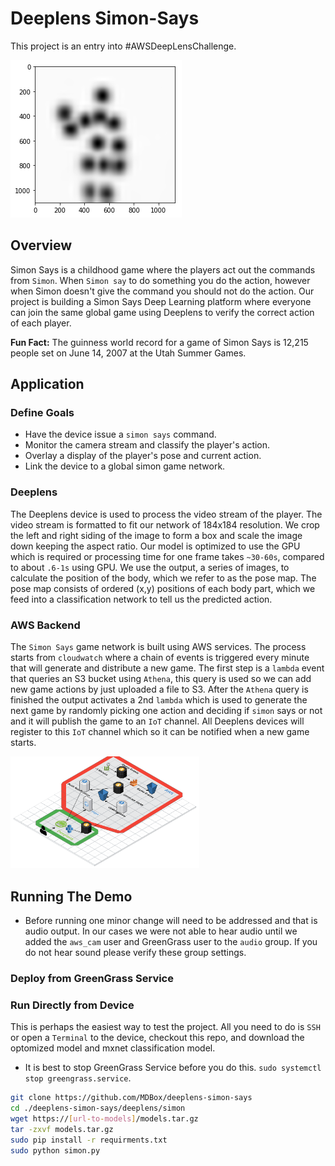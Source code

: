 # Deeplens Simon-Says
This project is an entry into #AWSDeepLensChallenge.

<img src="media/body_pose.png"></img>

## Overview
Simon Says is a childhood game where the players act out the commands from `Simon`. When `Simon say` to do something you do the action, however when Simon doesn't give the command you should not do the action. Our project is building a Simon Says Deep Learning platform where everyone can join the same global game using Deeplens to verify the correct action of each player.

<b>Fun Fact:</b> The guinness world record for a game of Simon Says is 12,215 people set on June 14, 2007 at the Utah Summer Games.

## Application

### Define Goals
- Have the device issue a `simon says` command.
- Monitor the camera stream and classify the player's action.
- Overlay a display of the player's pose and current action.
- Link the device to a global simon game network.  


### Deeplens
The Deeplens device is used to process the video stream of the player.  The video stream is formatted to fit our network of 184x184 resolution.  We crop
the left and right siding of the image to form a box and scale the image down keeping the aspect ratio.  Our model is optimized to use the GPU which is required
or processing time for one frame takes `~30-60s`, compared to about `.6-1s` using GPU.  We use the output, a series of images, to calculate the position of the body, which we
refer to as the pose map. The pose map consists of ordered (x,y) positions of each body part, which we feed into a classification network to tell us the predicted action.

### AWS Backend
The `Simon Says` game network is built using AWS services.  The process starts from `cloudwatch` where a chain of events is triggered every minute that will generate
and distribute a new game.  The first step is a `lambda` event that queries an S3 bucket using `Athena`, this query is used so we can add new game actions by just uploaded a file to S3.
After the `Athena` query is finished the output activates a 2nd `lambda` which is used to generate the next game by randomly picking one action and deciding if `simon` says or not and it
will publish the game to an `IoT` channel.  All Deeplens devices will register to this `IoT` channel which so it can be notified when a new game starts.    

<img src="media/network_overview.png" width="60%"></img>

## Running The Demo
- Before running one minor change will need to be addressed and that is audio output.  In our cases we were not able to hear audio until we
added the `aws_cam` user and GreenGrass user to the `audio` group.  If you do not hear sound please verify these group settings.

### Deploy from GreenGrass Service


### Run Directly from Device
This is perhaps the easiest way to test the project.  All you need to do is `SSH` or open a `Terminal` to the device, checkout this repo, and download the 
optomized model and mxnet classification model.  

- It is best to stop GreenGrass Service before you do this.  `sudo systemctl stop greengrass.service`.  

```bash
git clone https://github.com/MDBox/deeplens-simon-says
cd ./deeplens-simon-says/deeplens/simon
wget https://[url-to-models]/models.tar.gz
tar -zxvf models.tar.gz
sudo pip install -r requirments.txt
sudo python simon.py
```

